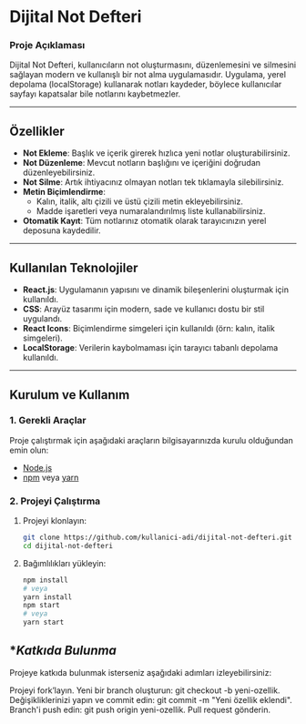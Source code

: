 # **Dijital Not Defteri**

### **Proje Açıklaması**  
Dijital Not Defteri, kullanıcıların not oluşturmasını, düzenlemesini ve silmesini sağlayan modern ve kullanışlı bir not alma uygulamasıdır. Uygulama, yerel depolama (localStorage) kullanarak notları kaydeder, böylece kullanıcılar sayfayı kapatsalar bile notlarını kaybetmezler.

---

## **Özellikler**
- **Not Ekleme**: Başlık ve içerik girerek hızlıca yeni notlar oluşturabilirsiniz.  
- **Not Düzenleme**: Mevcut notların başlığını ve içeriğini doğrudan düzenleyebilirsiniz.  
- **Not Silme**: Artık ihtiyacınız olmayan notları tek tıklamayla silebilirsiniz.  
- **Metin Biçimlendirme**:  
  - Kalın, italik, altı çizili ve üstü çizili metin ekleyebilirsiniz.  
  - Madde işaretleri veya numaralandırılmış liste kullanabilirsiniz.  
- **Otomatik Kayıt**: Tüm notlarınız otomatik olarak tarayıcınızın yerel deposuna kaydedilir.  

---

## **Kullanılan Teknolojiler**
- **React.js**: Uygulamanın yapısını ve dinamik bileşenlerini oluşturmak için kullanıldı.  
- **CSS**: Arayüz tasarımı için modern, sade ve kullanıcı dostu bir stil uygulandı.  
- **React Icons**: Biçimlendirme simgeleri için kullanıldı (örn: kalın, italik simgeleri).  
- **LocalStorage**: Verilerin kaybolmaması için tarayıcı tabanlı depolama kullanıldı.

---

## **Kurulum ve Kullanım**

### **1. Gerekli Araçlar**  
Proje çalıştırmak için aşağıdaki araçların bilgisayarınızda kurulu olduğundan emin olun:
- [Node.js](https://nodejs.org/)  
- [npm](https://www.npmjs.com/) veya [yarn](https://yarnpkg.com/)

### **2. Projeyi Çalıştırma**  
1. Projeyi klonlayın:  
   ```bash
   git clone https://github.com/kullanici-adi/dijital-not-defteri.git
   cd dijital-not-defteri
2. Bağımlılıkları yükleyin:  
   ```bash
   npm install
   # veya
   yarn install
   npm start
   # veya
   yarn start

## **Katkıda Bulunma*
Projeye katkıda bulunmak isterseniz aşağıdaki adımları izleyebilirsiniz:

Projeyi fork’layın.
Yeni bir branch oluşturun: git checkout -b yeni-ozellik.
Değişikliklerinizi yapın ve commit edin: git commit -m "Yeni özellik eklendi".
Branch'i push edin: git push origin yeni-ozellik.
Pull request gönderin.

